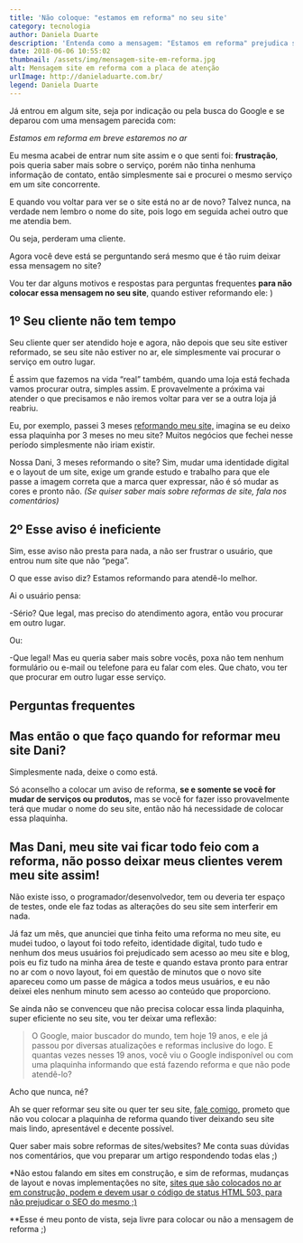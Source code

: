 ```yaml
---
title: 'Não coloque: "estamos em reforma" no seu site'
category: tecnologia
author: Daniela Duarte
description: 'Entenda como a mensagem: "Estamos em reforma" prejudica seu negócio.'
date: 2018-06-06 10:55:02
thumbnail: /assets/img/mensagem-site-em-reforma.jpg
alt: Mensagem site em reforma com a placa de atenção
urlImage: http://danieladuarte.com.br/
legend: Daniela Duarte
---
```

Já entrou em algum site, seja por indicação ou pela busca do Google e se deparou com uma mensagem parecida com:

*Estamos em reforma em breve estaremos no ar*

Eu mesma acabei de entrar num site assim e o que senti foi: **frustração**, pois queria saber mais sobre o serviço, porém não tinha nenhuma informação de contato, então simplesmente sai e procurei o mesmo serviço em um site concorrente.

E quando vou voltar para ver se o site está no ar de novo? Talvez nunca, na verdade nem lembro o nome do site, pois logo em seguida achei outro que me atendia bem.

Ou seja, perderam uma cliente.

Agora você deve está se perguntando será mesmo que é tão ruim deixar essa mensagem no site?

Vou ter dar alguns motivos e respostas para perguntas frequentes **para não colocar essa mensagem no seu site**, quando estiver reformando ele: )

## 1º Seu cliente não tem tempo

Seu cliente quer ser atendido hoje e agora, não depois que seu site estiver reformado, se seu site não estiver no ar, ele simplesmente vai procurar o serviço em outro lugar.

É assim que fazemos na vida “real” também, quando uma loja está fechada vamos procurar outra, simples assim. E provavelmente a próxima vai atender o que precisamos e não iremos voltar para ver se a outra loja já reabriu.

Eu, por exemplo, passei 3 meses [reformando meu site,](http://danieladuarte.com.br/) imagina se eu deixo essa plaquinha por 3 meses no meu site? Muitos negócios que fechei nesse período simplesmente não iriam existir.

Nossa Dani, 3 meses reformando o site? Sim, mudar uma identidade digital e o layout de um site, exige um grande estudo e trabalho para que ele passe a imagem correta que a marca quer expressar, não é só mudar as cores e pronto não. *(Se quiser saber mais sobre reformas de site, fala nos comentários)*

## 2º Esse aviso é ineficiente

Sim, esse aviso não presta para nada, a não ser frustrar o usuário, que entrou num site que não “pega”.

O que esse aviso diz? Estamos reformando para atendê-lo melhor.

Ai o usuário pensa:

\-Sério? Que legal, mas preciso do atendimento agora, então vou procurar em outro lugar.

Ou:

\-Que legal! Mas eu queria saber mais sobre vocês, poxa não tem nenhum formulário ou e-mail ou telefone para eu falar com eles. Que chato, vou ter que procurar em outro lugar esse serviço.

## Perguntas frequentes

## Mas então o que faço quando for reformar meu site Dani?

Simplesmente nada, deixe o como está.

Só aconselho a colocar um aviso de reforma, **se e somente se você for mudar de serviços ou produtos,** mas se você for fazer isso provavelmente terá que mudar o nome do seu site, então não há necessidade de colocar essa plaquinha.

## Mas Dani, meu site vai ficar todo feio com a reforma, não posso deixar meus clientes verem meu site assim!

Não existe isso, o programador/desenvolvedor, tem ou deveria ter espaço de testes, onde ele faz todas as alterações do seu site sem interferir em nada.

Já faz um mês, que anunciei que tinha feito uma reforma no meu site, eu mudei tudoo, o layout foi todo refeito, identidade digital, tudo tudo e nenhum dos meus usuários foi prejudicado sem acesso ao meu site e blog, pois eu fiz tudo na minha área de teste e quando estava pronto para entrar no ar com o novo layout, foi em questão de minutos que o novo site apareceu como um passe de mágica a todos meus usuários, e eu não deixei eles nenhum minuto sem acesso ao conteúdo que proporciono.

Se ainda não se convenceu que não precisa colocar essa linda plaquinha, super eficiente no seu site, vou ter deixar uma reflexão:

> O Google, maior buscador do mundo, tem hoje 19 anos, e ele já passou por diversas atualizações e reformas inclusive do logo. E quantas vezes nesses 19 anos, você viu o Google indisponível ou com uma plaquinha informando que está fazendo reforma e que não pode atendê-lo?

Acho que nunca, né?

Ah se quer reformar seu site ou quer ter seu site, [fale comigo,](http://danieladuarte.com.br/fale-comigo) prometo que não vou colocar a plaquinha de reforma quando tiver deixando seu site mais lindo, apresentável e decente possível.

Quer saber mais sobre reformas de sites/websites? Me conta suas dúvidas nos comentários, que vou preparar um artigo respondendo todas elas ;)

\*Não estou falando em sites em construção, e sim de reformas, mudanças de layout e novas implementações no site, [sites que são colocados no ar em construção, podem e devem usar o código de status HTML 503, para não prejudicar o SEO do mesmo ;)](https://www.agenciamestre.com/seo/site-construcao-reconstrucao-e-agora/)

\*\*Esse é meu ponto de vista, seja livre para colocar ou não a mensagem de reforma ;)